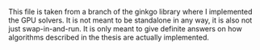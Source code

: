 This file is taken from a branch of the ginkgo library where I implemented the GPU solvers. It is not meant to be standalone in any way, it is also not just swap-in-and-run. It is only meant to give definite answers on how algorithms described in the thesis are actually implemented.

